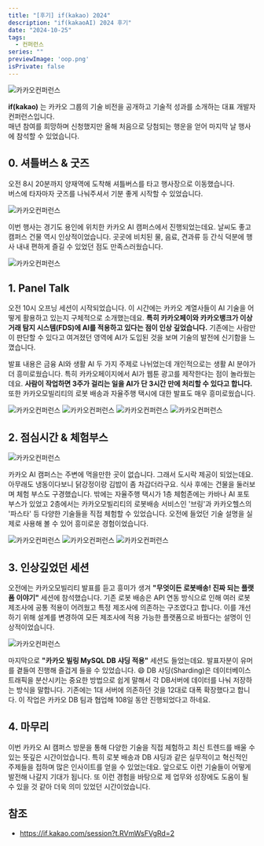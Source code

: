 ```yaml
---
title: "[후기] if(kakao) 2024"
description: "if(kakaoAI) 2024 후기"
date: "2024-10-25"
tags:
  - 컨퍼런스
series: ""
previewImage: 'oop.png'
isPrivate: false
---
```


![카카오컨퍼런스](./kakao_img1.jpg)

**if(kakao)** 는 카카오 그룹의 기술 비전을 공개하고 기술적 성과를 소개하는 대표 개발자 컨퍼런스입니다.   
매년 참여를 희망하며 신청했지만 올해 처음으로 당첨되는 행운을 얻어 마지막 날 행사에 참석할 수 있었습니다.

## 0. 셔틀버스 & 굿즈

오전 8시 20분까지 양재역에 도착해 셔틀버스를 타고 행사장으로 이동했습니다.   
버스에 타자마자 굿즈를 나눠주셔서 기분 좋게 시작할 수 있었습니다.

![카카오컨퍼런스](./kakao_img3.jpg)

이번 행사는 경기도 용인에 위치한 카카오 AI 캠퍼스에서 진행되었는데요. 날씨도 좋고 캠퍼스 건물 역시 인상적이었습니다. 곳곳에 비치된 물, 음료, 견과류 등 간식 덕분에 행사 내내 편하게 즐길 수 있었던 점도 만족스러웠습니다.

![카카오컨퍼런스](./kakao_img2.jpg)

## 1. Panel Talk

오전 10시 오프닝 세션이 시작되었습니다. 이 시간에는 카카오 계열사들이 AI 기술을 어떻게 활용하고 있는지 구체적으로 소개했는데요. **특히 카카오페이와 카카오뱅크가 이상 거래 탐지 시스템(FDS)에 AI를 적용하고 있다는 점이 인상 깊었습니다.**  기존에는 사람만이 판단할 수 있다고 여겨졌던 영역에 AI가 도입된 것을 보며 기술의 발전에 신기함을 느꼈습니다.

발표 내용은 금융 AI와 생활 AI 두 가지 주제로 나뉘었는데 개인적으로는 생활 AI 분야가 더 흥미로웠습니다. 특히 카카오페이지에서 AI가 웹툰 광고를 제작한다는 점이 놀라웠는데요. **사람이 작업하면 3주가 걸리는 일을 AI가 단 3시간 만에 처리할 수 있다고 합니다.**  또한 카카오모빌리티의 로봇 배송과 자율주행 택시에 대한 발표도 매우 흥미로웠습니다.

![카카오컨퍼런스](./kakao_img4.jpg)
![카카오컨퍼런스](./kakao_img5.jpg)
![카카오컨퍼런스](./kakao_img6.jpg)
![카카오컨퍼런스](./kakao_img7.jpg)

## 2. 점심시간 & 체험부스

![카카오컨퍼런스](./kakao_img8.jpg)

카카오 AI 캠퍼스는 주변에 먹을만한 곳이 없습니다. 그래서 도시락 제공이 되었는데요. 아무래도 냉동이다보니 닭강정이랑 김밥이 좀 차갑더라구요. 식사 후에는 건물을 둘러보며 체험 부스도 구경했습니다. 밖에는 자율주행 택시가 1층 체험존에는 카바나 AI 포토부스가 있었고 2층에서는 카카오모빌리티의 로봇배송 서비스인 '브링'과 카카오헬스의 '파스타' 등 다양한 기술들을 직접 체험할 수 있었습니다. 오전에 들었던 기술 설명을 실제로 사용해 볼 수 있어 흥미로운 경험이었습니다.

![카카오컨퍼런스](./kakao_img9.jpg)
![카카오컨퍼런스](./kakao_img10.jpg)
![카카오컨퍼런스](./kakao_img11.jpg)

## 3. 인상깊었던 세션

오전에는 카카오모빌리티 발표를 듣고 흥미가 생겨 **"무엇이든 로봇배송! 진짜 되는 플랫폼 이야기"** 세션에 참석했습니다. 기존 로봇 배송은 API 연동 방식으로 인해 여러 로봇 제조사에 공통 적용이 어려웠고 특정 제조사에 의존하는 구조였다고 합니다. 이를 개선하기 위해 설계를 변경하여 모든 제조사에 적용 가능한 플랫폼으로 바꿨다는 설명이 인상적이었습니다.

![카카오컨퍼런스](./kakao_img12.jpg)

마지막으로 **"카카오 빌링 MySQL DB 샤딩 적용"** 세션도 들었는데요. 발표자분이 유머를 곁들여 진행해 즐겁게 들을 수 있었습니다. 😄 DB 샤딩(Sharding)은 데이터베이스 트래픽을 분산시키는 중요한 방법으로 쉽게 말해서 각 DB서버에 데이터를 나눠 저장하는 방식을 말합니다. 기존에는 1대 서버에 의존하던 것을 12대로 대폭 확장했다고 합니다. 이 작업은 카카오 DB 팀과 협업해 108일 동안 진행되었다고 하네요.

## 4. 마무리

이번 카카오 AI 캠퍼스 방문을 통해 다양한 기술을 직접 체험하고 최신 트렌드를 배울 수 있는 뜻깊은 시간이었습니다. 특히 로봇 배송과 DB 샤딩과 같은 실무적이고 혁신적인 주제들을 접하며 많은 인사이트를 얻을 수 있었는데요. 앞으로도 이런 기술들이 어떻게 발전해 나갈지 기대가 됩니다. 또 이런 경험을 바탕으로 제 업무와 성장에도 도움이 될 수 있을 것 같아 더욱 의미 있었던 시간이었습니다.

## 참조
+ https://if.kakao.com/session?t.RVmWsFVgRd=2